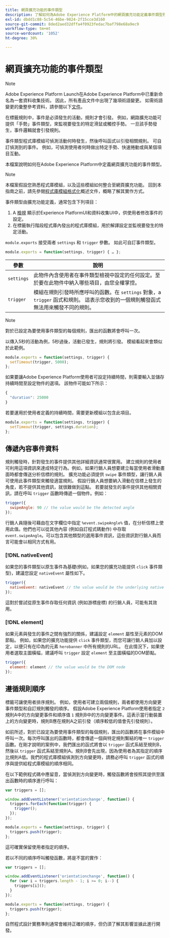 ```yaml
---
title: 網頁擴充功能的事件類型
description: 了解如何為Adobe Experience Platform中的網頁擴充功能定義事件類型程式庫模組。
exl-id: dbdd1c88-5c54-46be-9824-2f15cce3d160
source-git-commit: 8ded2aed32dffa4f0923fedac7baf798e68a9ec9
workflow-type: tm+mt
source-wordcount: '1052'
ht-degree: 30%

---
```


# 網頁擴充功能的事件類型

>[!NOTE]
>
>Adobe Experience Platform Launch在Adobe Experience Platform中已重新命名為一套資料收集技術。 因此，所有產品文件中出現了幾項術語變更。 如需術語變更的彙整參考資料，請參閱以下[文件](../../term-updates.md)。

在標籤規則中，事件是必須發生的活動，規則才會引發。 例如，網路擴充功能可提供「手勢」事件類型，來監視要發生的特定滑鼠或觸控手勢。 一旦該手勢發生，事件邏輯就會引發規則。

事件類型程式庫模組可偵測活動何時發生，然後呼叫函式以引發相關規則。 可自訂偵測到的事件。 例如，可偵測使用者何時做出特定手勢、快速捲動或與某個項目互動。

本檔案說明如何在Adobe Experience Platform中定義網頁擴充功能的事件類型。

>[!NOTE]
>
>本檔案假設您熟悉程式庫模組，以及這些模組如何整合至網頁擴充功能。 回到本指南之前，請先參閱[程式庫模組格式化](./format.md)概述文件，概略了解其實作方式。

事件類型由擴充功能定義，通常包含下列項目：

1. A [檢視](./views.md) 顯示於Experience PlatformUI和資料收集UI中，供使用者修改事件的設定。
2. 在標籤執行階段程式庫內發出的程式庫模組，用於解譯設定並監視要發生的特定活動。

`module.exports` 接受兩者 `settings` 和 `trigger` 參數。 如此可自訂事件類型。

```js
module.exports = function(settings, trigger) { … };
```

| 參數 | 說明 |
| --- | --- |
| `settings` | 此物件內含使用者在事件類型檢視中設定的任何設定。至於要在此物件中納入哪些項目，由您全權掌控。 |
| `trigger` | 模組在規則引發時所應呼叫的函數。在 `settings` 對象，a `trigger` 函式和規則。 這表示您收到的一個規則觸發函式無法用來觸發不同的規則。 |

>[!NOTE]
>
>對於已設定為要使用事件類型的每個規則，匯出的函數將會呼叫一次。

以傳入5秒的活動為例，5秒過後，活動已發生，規則將引發。 模組看起來會類似於此範例。

```js
module.exports = function(settings, trigger) {
  setTimeout(trigger, 5000);
};
```

如果要讓Adobe Experience Platform使用者可設定持續時間，則需要輸入並儲存持續時間至設定物件的選項。 該物件可能如下所示：

```js
{
  "duration": 25000
}
```

若要運用於使用者定義的持續時間，需要更新模組以包含此項目。

```js
module.exports = function(settings, trigger) {
  setTimeout(trigger, settings.duration);
};
```

## 傳遞內容事件資料

規則觸發時，針對發生的事件提供其他詳細資訊通常很實用。 建立規則的使用者可利用這項資訊來達成特定行為。例如，如果行銷人員想要建立每當使用者滑動畫面時都會傳送分析信標的規則。 擴充功能必須提供 `swipe` 事件類型，讓行銷人員可使用此事件類型來觸發適當規則。 假設行銷人員想要納入滑動在信標上發生的角度，若不提供其他資訊，就很難做到這點。 若要就發生的事件提供其他相關資訊，請在呼叫 `trigger` 函數時傳遞一個物件。例如：

```js
trigger({
  swipeAngle: 90 // the value would be the detected angle
});
```

行銷人員隨後可藉由在文字欄位中指定 `%event.swipeAngle%` 值，在分析信標上使用此值。他們也可以從其他內容 (例如自訂程式碼動作) 中存取 `event.swipeAngle`。可以包含其他類型的選用事件資訊，這些資訊對行銷人員而言可能會以相同方式有用。

### [!DNL nativeEvent]

如果您的事件類型以原生事件為基礎(例如，如果您的擴充功能提供 `click` 事件類型)，建議您設定 `nativeEvent` 屬性如下。

```js
trigger({
  nativeEvent: nativeEvent // the value would be the underlying native event
});
```

這對於嘗試從原生事件存取任何資訊 (例如游標座標) 的行銷人員，可能有其效用。

### [!DNL element]

如果元素與發生的事件之間有強烈的關係，建議設定 `element` 屬性至元素的DOM節點。 例如，如果您的擴充功能提供 `click` 事件類型，而您可讓行銷人員加以設定，以便只有在ID為的元素 `herobanner` 中所有規則的URL。 在此情況下，如果使用者選取主圖橫幅，建議呼叫 `trigger` 設定 `element` 至主圖橫幅的DOM節點。

```js
trigger({
  element: element // the value would be the DOM node
});
```

## 遵循規則順序

標籤可讓使用者排序規則。 例如，使用者可建立兩個規則，兩者都使用方向變更事件類型和自訂規則觸發的順序。 假設Adobe Experience Platform使用者指定 `2` 規則A中的方向變更事件和順序值 `1` 規則B中的方向變更事件。這表示當行動裝置上的方向變更時，規則B應在規則A之前引發（順序較低的值會先引發規則）。

如前所述，對於已設定為要使用事件類型的每個規則，匯出的函數將在事件模組中呼叫一次。每次呼叫匯出的函數時，都會傳遞一個與特定規則繫結的唯一 `trigger` 函數。在剛才說明的案例中，我們匯出的函式將會以 `trigger` 函式系結至規則B，然後以 `trigger` 函式系結至規則A。規則B會先出現，因為使用者為其指定的順序比規則A低。我們的程式庫模組偵測到方向變更時，請務必呼叫 `trigger` 函式的順序與提供給程式庫模組的順序相同。

在以下範例程式碼中應留意，當偵測到方向變更時，觸發函數將會按照其提供至匯出函數時的順序進行呼叫：

```js
var triggers = [];

window.addEventListener('orientationchange', function() {
  triggers.forEach(function(trigger) {
    trigger();
  });
});

module.exports = function(settings, trigger) {
  triggers.push(trigger);
};
```

這可確實保留使用者指定的順序。

若以不同的順序呼叫觸發函數，將是不當的實作：

```js
var triggers = [];

window.addEventListener('orientationchange', function() {
  for (var i = triggers.length - 1; i >= 0; i--) {
    triggers[i]();
  }
});

module.exports = function(settings, trigger) {
  triggers.push(trigger);
};
```

自然程式設計實務準則通常會維持正確的順序，但仍須了解其影響並據此進行開發。

